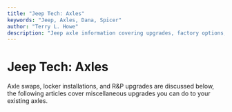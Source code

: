 ```yaml
---
title: "Jeep Tech: Axles"
keywords: "Jeep, Axles, Dana, Spicer"
author: "Terry L. Howe"
description: "Jeep axle information covering upgrades, factory options, and essential information."
---
```

# Jeep Tech: Axles

Axle swaps, locker installations, and R&P upgrades are discussed below, the following articles cover miscellaneous upgrades you can do to your existing axles.